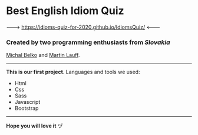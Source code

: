 # Best English Idiom Quiz  

---> https://idioms-quiz-for-2020.github.io/IdiomsQuiz/ <---  

### Created by two programming enthusiasts from _Slovakia_ 
[Michal Belko](https://www.instagram.com/_michal.belko_/) and [Martin Lauff](https://www.instagram.com/mato_157/).    

---

**This is our first project**. Languages and tools we used: 

* Html
* Css 
* Sass
* Javascript
* Bootstrap  

---

__Hope you will love it__  ヅ
